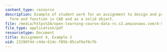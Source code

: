 ```yaml
---
content_type: resource
description: Example of student work for an assignment to design and prototype a building
  form and function in CAD and as a solid object.
file: /media/https%3A/open-learning-course-data-rc.s3.amazonaws.com/4-510-digital-design-fabrication-fall-2008/23190f44c44e61dcf05b85caf6af6cfb_assn4_example2.pdf
file_type: application/pdf
resourcetype: Document
title: Assignment 4, Example 2
uid: 23190f44-c44e-61dc-f05b-85caf6af6cfb
---
```

